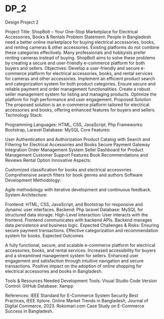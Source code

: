 # DP_2
Design Project 2

Project Title: 
ShopBolt – Your One-Stop Marketplace for Electrical Accessories, Books & Rentals
Problem Statement:
People in Bangladesh need a better online marketplace for buying electrical accessories, books, and renting cameras & other accessories. Existing platforms do not combine these categories effectively. Many professionals and hobbyists prefer renting cameras instead of buying. ShopBolt aims to solve these problems by creating a secure and user-friendly e-commerce platform for both buyers and sellers.
Objectives:
Develop a user-friendly and secure e-commerce platform for electrical accessories, books, and rental services for cameras and other accessories.
Implement an efficient product search and categorization system for both product categories.
Ensure secure and reliable payment and order management functionalities.
Create a robust seller management system for listing and managing products.
Optimize the platform for high performance and user engagement.
Proposed Solution The proposed solution is an e-commerce platform tailored for electrical accessories and books, offering enhanced features for buyers and sellers.
Technology Stack:


Programming Languages: HTML, CSS, JavaScript, Php
Frameworks: Bootstrap, Laravel
Database: MySQL
Core Features:


User Authentication and Authorization
Product Catalog with Search and Filtering for Electrical Accessories and Books
Secure Payment Gateway Integration
Order Management System
Seller Dashboard for Product Management
Customer Support Features
Book Recommendations and Reviews
Rental  Option
Innovative Aspects:


Customized classification for books and electrical accessories
Comprehensive search filters for book genres and authors
Software Development Methodology:


Agile methodology with iterative development and continuous feedback.
System Architecture:


Frontend: HTML, CSS, JavaScript, and Bootstrap for responsive and dynamic user interfaces.
Backend: Php laravel
Database: MySQL for structured data storage.
High-Level Interaction:
User interacts with the frontend.
Frontend communicates with backend APIs.
Backend manages data persistence and business logic.
Expected Challenges & Risks:
Ensuring secure payment transactions.
Effective categorization and recommendation system for books.
Expected Outcomes

A fully functional, secure, and scalable e-commerce platform for electrical accessories, books, and rental services.
Increased accessibility for buyers and a streamlined management system for sellers.
Enhanced user engagement and satisfaction through intuitive navigation and secure transactions.
Positive impact on the adoption of online shopping for electrical accessories and books in Bangladesh.

 Tools & Resources Needed
Development Tools: Visual Studio Code
Version Control: GitHub
Database: Xampp

References:
IEEE Standard for E-Commerce System Security Best Practices, IEEE Xplore.
Online Market Trends in Bangladesh, Journal of Digital Commerce, 2023.
Rokomari.com Case Study on E-Commerce Success in Bangladesh.
